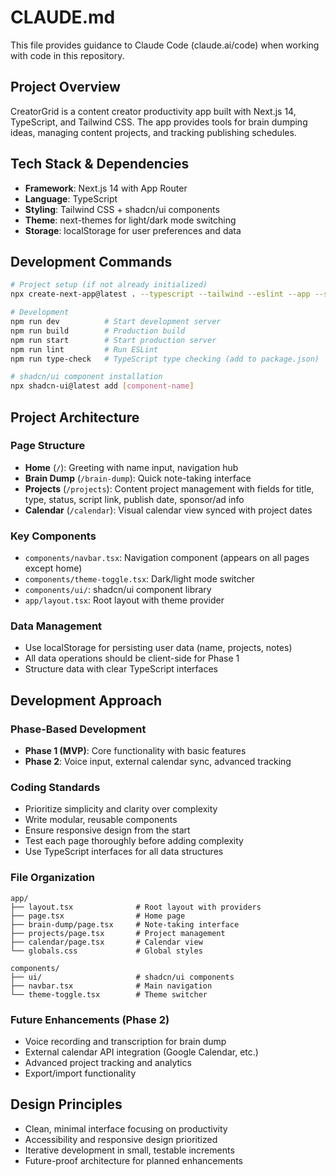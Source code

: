 # CLAUDE.md

This file provides guidance to Claude Code (claude.ai/code) when working with code in this repository.

## Project Overview

CreatorGrid is a content creator productivity app built with Next.js 14, TypeScript, and Tailwind CSS. The app provides tools for brain dumping ideas, managing content projects, and tracking publishing schedules.

## Tech Stack & Dependencies

- **Framework**: Next.js 14 with App Router
- **Language**: TypeScript
- **Styling**: Tailwind CSS + shadcn/ui components
- **Theme**: next-themes for light/dark mode switching
- **Storage**: localStorage for user preferences and data

## Development Commands

```bash
# Project setup (if not already initialized)
npx create-next-app@latest . --typescript --tailwind --eslint --app --src-dir false

# Development
npm run dev          # Start development server
npm run build        # Production build
npm run start        # Start production server
npm run lint         # Run ESLint
npm run type-check   # TypeScript type checking (add to package.json)

# shadcn/ui component installation
npx shadcn-ui@latest add [component-name]
```

## Project Architecture

### Page Structure
- **Home** (`/`): Greeting with name input, navigation hub
- **Brain Dump** (`/brain-dump`): Quick note-taking interface
- **Projects** (`/projects`): Content project management with fields for title, type, status, script link, publish date, sponsor/ad info
- **Calendar** (`/calendar`): Visual calendar view synced with project dates

### Key Components
- `components/navbar.tsx`: Navigation component (appears on all pages except home)
- `components/theme-toggle.tsx`: Dark/light mode switcher
- `components/ui/`: shadcn/ui component library
- `app/layout.tsx`: Root layout with theme provider

### Data Management
- Use localStorage for persisting user data (name, projects, notes)
- All data operations should be client-side for Phase 1
- Structure data with clear TypeScript interfaces

## Development Approach

### Phase-Based Development
- **Phase 1 (MVP)**: Core functionality with basic features
- **Phase 2**: Voice input, external calendar sync, advanced tracking

### Coding Standards
- Prioritize simplicity and clarity over complexity
- Write modular, reusable components
- Ensure responsive design from the start
- Test each page thoroughly before adding complexity
- Use TypeScript interfaces for all data structures

### File Organization
```
app/
├── layout.tsx              # Root layout with providers
├── page.tsx                # Home page
├── brain-dump/page.tsx     # Note-taking interface
├── projects/page.tsx       # Project management
├── calendar/page.tsx       # Calendar view
└── globals.css             # Global styles

components/
├── ui/                     # shadcn/ui components
├── navbar.tsx              # Main navigation
└── theme-toggle.tsx        # Theme switcher
```

### Future Enhancements (Phase 2)
- Voice recording and transcription for brain dump
- External calendar API integration (Google Calendar, etc.)
- Advanced project tracking and analytics
- Export/import functionality

## Design Principles
- Clean, minimal interface focusing on productivity
- Accessibility and responsive design prioritized
- Iterative development in small, testable increments
- Future-proof architecture for planned enhancements